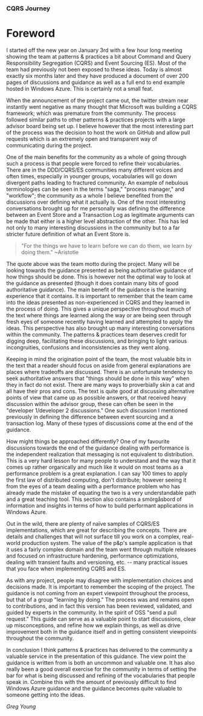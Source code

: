 
### CQRS Journey

# Foreword

I started off the new year on January 3rd with a few hour long meeting showing the team at patterns & practices a bit about Command and Query Responsibility Segregation (CQRS) and Event Sourcing (ES). Most of the team had previously not been exposed to these ideas. Today is almost exactly six months later and they have produced a document of over 200 pages of discussions and guidance as well as a full end to end example hosted in Windows Azure. This is certainly not a small feat.

When the announcement of the project came out, the twitter stream near instantly went negative as many thought that Microsoft was building a CQRS framework; which was premature from the community. The process followed similar paths to other patterns & practices projects with a large advisor board being set up. I believe however that the most interesting part of the process was the decision to host the work on GitHub and allow pull requests which is an extremely open and transparent way of communicating during the project.

One of the main benefits for the community as a whole of going through such a process is that people were forced to refine their vocabularies. There are in the DDD/CQRS/ES communities many different voices and often times, especially in younger groups, vocabularies will go down divergent paths leading to fractured community. An example of nebulous terminologies can be seen in the terms "saga," "process manager," and "workflow"; the community as a whole I believe benefited from the discussions over defining what it actually is. One of the most interesting conversations brought up for me personally was defining the difference between an Event Store and a Transaction Log as legitimate arguments can be made that either is a higher level abstraction of the other. This has led not only to many interesting discussions in the community but to a far stricter future definition of what an Event Store is.

> "For the things we have to learn before we can do them, we learn by doing them." ~Aristotle

The quote above was the team motto during the project. Many will be looking towards the guidance presented as being authoritative guidance of how things should be done. This is however not the optimal way to look at the guidance as presented (though it does contain many bits of good authoritative guidance). The main benefit of the guidance is the learning experience that it contains. It is important to remember that the team came into the ideas presented as non-experienced in CQRS and they learned in the process of doing. This gives a unique perspective throughout much of the text where things are learned along the way or are being seen through fresh eyes of someone recently having learned and attempted to apply the ideas. This perspective has also brought up many interesting conversations within the community. The patterns & practices team deserves credit for digging deep, facilitating these discussions, and bringing to light various incongruities, confusions and inconsistencies as they went along.

Keeping in mind the origination point of the team, the most valuable bits in the text that a reader should focus on aside from general explanations are places where tradeoffs are discussed. There is an unfortunate tendency to seek authoritative answers that "things should be done in this way" when they in fact do not exist. There are many ways to proverbially skin a cat and all have their pros and cons. The text is quite good at discussing alternative points of view that came up as possible answers, or that received heavy discussion within the advisor group, these can often be seen in the "developer 1/developer 2 discussions." One such discussion I mentioned previously in defining the difference between event sourcing and a transaction log. Many of these types of discussions come at the end of the guidance.

How might things be approached differently? One of my favourite discussions towards the end of the guidance dealing with performance is the independent realization that messaging is not equivalent to distribution. This is a very hard lesson for many people to understand and the way that it comes up rather organically and much like it would on most teams as a performance problem is a great explanation. I can say 100 times to apply the first law of distributed computing, don't distribute; however seeing it from the eyes of a team dealing with a performance problem who has already made the mistake of equating the two is a very understandable path and a great teaching tool. This section also contains a smörgåsbord of information and insights in terms of how to build performant applications in Windows Azure.

Out in the wild, there are plenty of naïve samples of CQRS/ES implementations, which are great for describing the concepts. There are details and challenges that will not surface till you work on a complex, real-world production system. The value of the p&p's sample application is that it uses a fairly complex domain and the team went through multiple releases and focused on infrastructure hardening, performance optimizations, dealing with transient faults and versioning, etc. -- many practical issues that you face when implementing CQRS and ES.

As with any project, people may disagree with implementation choices and decisions made. It is important to remember the scoping of the project. The guidance is not coming from an expert viewpoint throughout the process, but that of a group "learning by doing." The process was and remains open to contributions, and in fact this version has been reviewed, validated, and guided by experts in the community. In the spirit of OSS "send a pull request." This guide can serve as a valuable point to start discussions, clear up misconceptions, and refine how we explain things, as well as drive improvement both in the guidance itself and in getting consistent viewpoints throughout the community.

In conclusion I think patterns & practices has delivered to the community a valuable service in the presentation of this guidance. The view point the guidance is written from is both an uncommon and valuable one. It has also really been a good overall exercise for the community in terms of setting the bar for what is being discussed and refining of the vocabularies that people speak in. Combine this with the amount of previously difficult to find Windows Azure guidance and the guidance becomes quite valuable to someone getting into the ideas.

*Greg Young*



